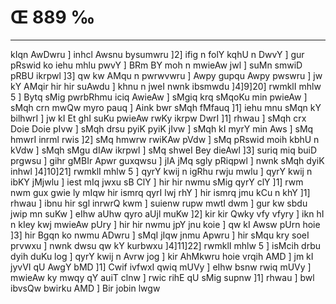 # Œ 889 ‰
---
kIqn AwDwru ] inhcl Awsnu bysumwru ]2] ifig n folY kqhU n DwvY ]
gur pRswid ko iehu mhlu pwvY ] BRm BY moh n mwieAw jwl ] suMn smwiD pRBU
ikrpwl ]3] qw kw AMqu n pwrwvwru ] Awpy gupqu Awpy pwswru ] jw kY
AMqir hir hir suAwdu ] khnu n jweI nwnk ibsmwdu ]4]9]20]
rwmklI mhlw 5 ] Bytq sMig pwrbRhmu iciq AwieAw ] sMgiq krq sMqoKu
min pwieAw ] sMqh crn mwQw myro pauq ] Aink bwr sMqh fMfauq ]1]
iehu mnu sMqn kY bilhwrI ] jw kI Et ghI suKu pwieAw rwKy ikrpw DwrI
]1] rhwau ] sMqh crx Doie Doie pIvw ] sMqh drsu pyiK pyiK jIvw ]
sMqh kI myrY min Aws ] sMq hmwrI inrml rwis ]2] sMq hmwrw rwiKAw
pVdw ] sMq pRswid moih kbhU n kVdw ] sMqh sMgu dIAw ikrpwl ] sMq
shweI Bey dieAwl ]3] suriq miq buiD prgwsu ] gihr gMBIr Apwr
guxqwsu ] jIA jMq sgly pRiqpwl ] nwnk sMqh dyiK inhwl ]4]10]21]
rwmklI mhlw 5 ] qyrY kwij n igRhu rwju mwlu ] qyrY kwij n ibKY jMjwlu ]
iest mIq jwxu sB ClY ] hir hir nwmu sMig qyrY clY ]1] rwm nwm gux
gwie ly mIqw hir ismrq qyrI lwj rhY ] hir ismrq jmu kCu n khY ]1]
rhwau ] ibnu hir sgl inrwrQ kwm ] suienw rupw mwtI dwm ] gur kw
sbdu jwip mn suKw ] eIhw aUhw qyro aUjl muKw ]2] kir kir Qwky vfy
vfyry ] ikn hI n kIey kwj mwieAw pUry ] hir hir nwmu jpY jnu koie ] qw
kI Awsw pUrn hoie ]3] hir Bgqn ko nwmu ADwru ] sMqI jIqw jnmu
Apwru ] hir sMqu kry soeI prvwxu ] nwnk dwsu qw kY kurbwxu
]4]11]22] rwmklI mhlw 5 ] isMcih drbu dyih duKu log ] qyrY kwij n
Avrw jog ] kir AhMkwru hoie vrqih AMD ] jm kI jyvVI qU AwgY bMD
]1] Cwif ivfwxI qwiq mUVy ] eIhw bsnw rwiq mUVy ] mwieAw ky mwqy qY
auiT clnw ] rwic rihE qU sMig supnw ]1] rhwau ] bwl ibvsQw bwirku
AMD ] Bir jobin lwgw
####
